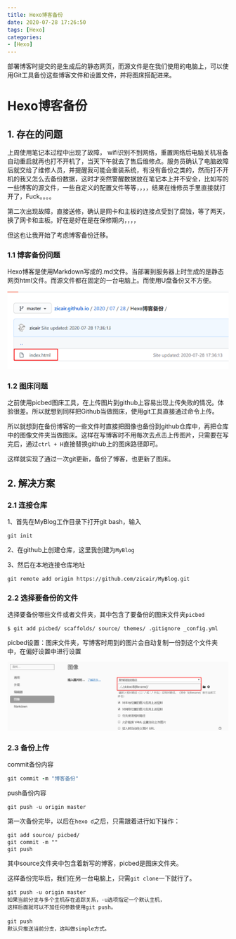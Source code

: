 ```yaml
---
title: Hexo博客备份
date: 2020-07-28 17:26:50
tags: [Hexo]
categories:
- [Hexo]
---
```


部署博客时提交的是生成后的静态网页，而源文件是在我们使用的电脑上，可以使用Git工具备份这些博客文件和设置文件，并将图床搭配进来。

<!--more-->

# Hexo博客备份

## 1. 存在的问题

上周使用笔记本过程中出现了故障， wifi识别不到网络，重置网络后电脑关机准备自动重启就再也打不开机了，当天下午就去了售后维修点。服务员确认了电脑故障后就交给了维修人员，并提醒我可能会重装系统，有没有备份之类的，然而打不开机的我又怎么去备份数据，这时才突然警醒数据放在笔记本上并不安全，比如写的一些博客的源文件，一些自定义的配置文件等等，，，，结果在维修员手里直接就打开了，Fuck。。。。

第二次出现故障，直接送修，确认是网卡和主板的连接点受到了腐蚀，等了两天，换了网卡和主板。好在是好在是在保修期内，，，，

但这也让我开始了考虑博客备份迁移。

### 1.1 博客备份问题

Hexo博客是使用Markdown写成的.md文件。当部署到服务器上时生成的是静态网页html文件。而源文件都在固定的一台电脑上。而使用U盘备份又不方便。

![image-20200728180234603](https://raw.githubusercontent.com/zicair/MyBlog/master/picbed/Hexo博客备份/image-20200728180234603.png)

### 1.2 图床问题

之前使用picbed图床工具，在上传图片到github上容易出现上传失败的情况。体验很差。所以就想到同样把Github当做图床，使用git工具直接通过命令上传。

所以就想到在备份博客的一些文件时直接把图像也备份到github仓库中，再把仓库中的图像文件夹当做图床。这样在写博客时不用每次去点击上传图片，只需要在写完后，通过`ctrl + H`直接替换github上的图床路径即可。

这样就实现了通过一次git更新，备份了博客，也更新了图床。

## 2. 解决方案

### 2.1 连接仓库

1、首先在MyBlog工作目录下打开git bash，输入

```git
git init
```

2、在github上创建仓库，这里我创建为`MyBlog`

3、然后在本地连接仓库地址

```git
git remote add origin https://github.com/zicair/MyBlog.git
```



### 2.2 选择要备份的文件

选择要备份哪些文件或者文件夹，其中包含了要备份的图床文件夹`picbed`

```git
$ git add picbed/ scaffolds/ source/ themes/ .gitignore _config.yml
```

picbed设置：图床文件夹，写博客时用到的图片会自动复制一份到这个文件夹中，在偏好设置中进行设置

![image-20200728181602018](https://raw.githubusercontent.com/zicair/MyBlog/master/picbed/Hexo博客备份/image-20200728181602018.png)

### 2.3 备份上传

commit备份内容

```ruby
git commit -m "博客备份"
```

push备份内容

```git
git push -u origin master
```


第一次备份完毕，以后在`hexo d`之后，只需跟着进行如下操作：

```git
git add source/ picbed/
git commit -m ""
git push
```

其中source文件夹中包含着新写的博客，picbed是图床文件夹。

这样备份完毕后，我们在另一台电脑上，只需`git clone`一下就行了。

```
git push -u origin master 
如果当前分支与多个主机存在追踪关系，-u选项指定一个默认主机，
这样后面就可以不加任何参数使用git push。

git push
默认只推送当前分支，这叫做simple方式。
```

